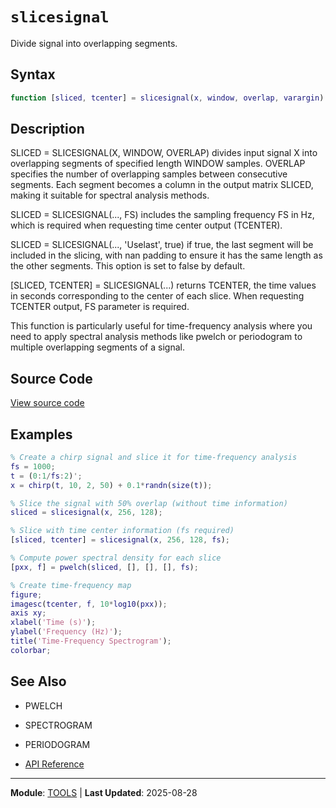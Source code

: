 # `slicesignal`

Divide signal into overlapping segments.

## Syntax

```matlab
function [sliced, tcenter] = slicesignal(x, window, overlap, varargin)
```

## Description

SLICED = SLICESIGNAL(X, WINDOW, OVERLAP) divides input signal X into overlapping segments of specified length WINDOW samples. OVERLAP specifies the number of overlapping samples between consecutive segments. Each segment becomes a column in the output matrix SLICED, making it suitable for spectral analysis methods.

SLICED = SLICESIGNAL(..., FS) includes the sampling frequency FS in Hz, which is required when requesting time center output (TCENTER).

SLICED = SLICESIGNAL(..., 'Uselast', true) if true, the last segment will be included in the slicing, with nan padding to ensure it has the same length as the other segments. This option is set to false by default.

[SLICED, TCENTER] = SLICESIGNAL(...) returns TCENTER, the time values in seconds corresponding to the center of each slice. When requesting TCENTER output, FS parameter is required.

This function is particularly useful for time-frequency analysis where you need to apply spectral analysis methods like pwelch or periodogram to multiple overlapping segments of a signal.

## Source Code

[View source code](https://github.com/BSICoS/biosigmat/tree/main/src/tools/slicesignal.m)

## Examples

```matlab
% Create a chirp signal and slice it for time-frequency analysis
fs = 1000;
t = (0:1/fs:2)';
x = chirp(t, 10, 2, 50) + 0.1*randn(size(t));

% Slice the signal with 50% overlap (without time information)
sliced = slicesignal(x, 256, 128);

% Slice with time center information (fs required)
[sliced, tcenter] = slicesignal(x, 256, 128, fs);

% Compute power spectral density for each slice
[pxx, f] = pwelch(sliced, [], [], [], fs);

% Create time-frequency map
figure;
imagesc(tcenter, f, 10*log10(pxx));
axis xy;
xlabel('Time (s)');
ylabel('Frequency (Hz)');
title('Time-Frequency Spectrogram');
colorbar;
```

## See Also

- PWELCH
- SPECTROGRAM
- PERIODOGRAM

- [API Reference](../index.md)

---

**Module**: [TOOLS](index.md) | **Last Updated**: 2025-08-28

